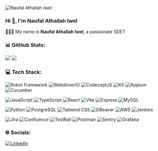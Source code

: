<p align="left"> <img src="https://komarev.com/ghpvc/?username=naufalathallah&label=Profile%20views&color=0e75b6&style=flat" alt="Naufal Athallah Iwel" /> </p>

### Hi 👋, I'm Naufal Athallah Iwel
🤸🏼‍♂️ My name is **Naufal Athallah Iwel**, a passionate SDET

### 📊 GitHub Stats:
![](https://github-readme-streak-stats.herokuapp.com/?user=naufalathallah&theme=react&hide_border=true)
![](https://github-readme-stats.vercel.app/api/top-langs/?username=naufalathallah&theme=react&hide_border=true&include_all_commits=true&count_private=false&layout=compact)

### 💻 Tech Stack: 
![Robot Framework](https://img.shields.io/badge/RobotFramework-%23000000.svg?style=flat&logo=robot-framework&logoColor=white)
![WebdriverIO](https://img.shields.io/badge/WebdriverIO-%23EA5906.svg?style=flat&logo=WebdriverIO&logoColor=white)
![CodeceptJS](https://img.shields.io/badge/CodeceptJS-%23F6E05E.svg?style=flat&logo=CodeceptJS&logoColor=white)
![K6](https://img.shields.io/badge/K6-%237D64FF.svg?style=flat&logo=k6&logoColor=white)
![Appium](https://img.shields.io/badge/Appium-%23EE376D.svg?style=flat&logo=Appium&logoColor=white)
![Cucumber](https://img.shields.io/badge/Cucumber-%2323D96C.svg?style=flat&logo=Cucumber&logoColor=white)

![JavaScript](https://img.shields.io/badge/javascript-%23323330.svg?style=flat&logo=javascript&logoColor=%23F7DF1E)
![TypeScript](https://img.shields.io/badge/typescript-%23007ACC.svg?style=flat&logo=typescript&logoColor=white)
![React](https://img.shields.io/badge/react-%2320232a.svg?style=flat&logo=react&logoColor=%2361DAFB) 
![Vite](https://img.shields.io/badge/Vite-%23646CFF.svg?style=flat&logo=Vite&logoColor=white) 
![Express](https://img.shields.io/badge/Express-%23000000.svg?style=flat&logo=express&logoColor=white)
![MySQL](https://img.shields.io/badge/mysql-%234479A1.svg?style=flat&logo=mysql&logoColor=white)

![Python](https://img.shields.io/badge/python-%233776AB.svg?style=flat&logo=python&logoColor=white)
![PostgreSQL](https://img.shields.io/badge/PostgreSQL-%234169E1.svg?style=flat&logo=postgresql&logoColor=white)
![Tailwind CSS](https://img.shields.io/badge/Tailwind_CSS-%2306B6D4.svg?style=flat&logo=tailwind-css&logoColor=white)
![DBeaver](https://img.shields.io/badge/DBeaver-%23382923.svg?style=flat&logo=DBeaver&logoColor=white)
![AWS](https://img.shields.io/badge/AWS-%23232F3E.svg?style=flat&logo=amazonwebservices&logoColor=white)
![Jenkins](https://img.shields.io/badge/Jenkins-%23D24939.svg?style=flat&logo=jenkins&logoColor=white)


![Jira](https://img.shields.io/badge/jira-%230052CC.svg?style=flat&logo=jira&logoColor=white)
![Confluence](https://img.shields.io/badge/Confluence-%23172B4D.svg?style=flat&logo=Confluence&logoColor=white)
![TestRail](https://img.shields.io/badge/TestRail-%2365C179.svg?style=flat&logo=TestRail&logoColor=white)
![Postman](https://img.shields.io/badge/Postman-FF6C37?style=flat&logo=postman&logoColor=white)
![Sentry](https://img.shields.io/badge/Sentry-%23362D59.svg?style=flat&logo=Sentry&logoColor=white)
![Grafana](https://img.shields.io/badge/Grafana-%23F46800.svg?style=flat&logo=grafana&logoColor=white)



### 🌐 Socials:
[![LinkedIn](https://img.shields.io/badge/LinkedIn-%230077B5.svg?logo=linkedin&logoColor=white)](https://linkedin.com/in/naufalathallahiwel) 
